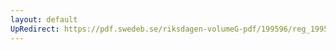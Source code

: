 ```yaml
---
layout: default
UpRedirect: https://pdf.swedeb.se/riksdagen-volumeG-pdf/199596/reg_199596/reg_199596_0019.pdf
---
```


